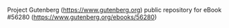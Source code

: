 Project Gutenberg (https://www.gutenberg.org) public repository for eBook #56280 (https://www.gutenberg.org/ebooks/56280)
